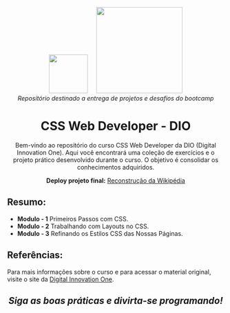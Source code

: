 <div align="center">
  <span>
    <img width="90px" src="https://hermes.dio.me/tracks/62ed1f1d-8d76-4bbc-905f-e73d20cb82f5.png"> &nbsp; &nbsp;
    <img width="200px" src="https://hermes.digitalinnovation.one/assets/diome/logo-full.svg"><br>
    <i>Repositório destinado a entrega de projetos e desafios do bootcamp</i>
  </span>
  
  # CSS Web Developer - DIO

  Bem-vindo ao repositório do curso CSS Web Developer da DIO (Digital Innovation One). Aqui você encontrará uma coleção de exercícios e o projeto prático desenvolvido durante o curso. O objetivo é consolidar os conhecimentos adquiridos.

  <strong>Deploy projeto final:</strong> <a href="https://dio-html-web-developer.vercel.app/">Reconstrução da Wikipédia</a>

</div>

## Resumo:

-   **Modulo - 1** Primeiros Passos com CSS.
-   **Modulo - 2** Trabalhando com Layouts no CSS.
-   **Modulo - 3** Refinando os Estilos CSS das Nossas Páginas.

## Referências:

Para mais informações sobre o curso e para acessar o material original, visite o site da [Digital Innovation One](https://web.dio.me).

 <h2 align="center"> <i align="center"> Siga as boas práticas e divirta-se programando! </i> </h2>
